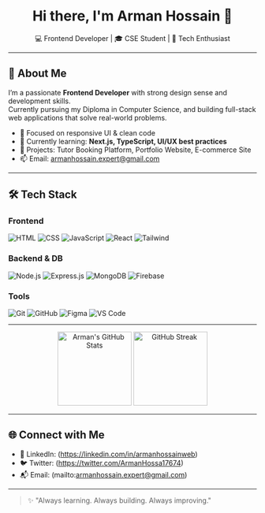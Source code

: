 <h1 align="center">Hi there, I'm Arman Hossain 👋</h1>
<p align="center">
  💻 Frontend Developer | 🎓 CSE Student | 🚀 Tech Enthusiast  
</p>

---

## 🚀 About Me

I’m a passionate **Frontend Developer** with strong design sense and development skills.  
Currently pursuing my Diploma in Computer Science, and building full-stack web applications that solve real-world problems.

- 🎯 Focused on responsive UI & clean code
- 🧠 Currently learning: **Next.js, TypeScript, UI/UX best practices**
- 💼 Projects: Tutor Booking Platform, Portfolio Website, E-commerce Site
- 📫 Email: [armanhossain.expert@gmail.com](mailto:armanhossain.expert@gmail.com)

---

## 🛠 Tech Stack

### Frontend
![HTML](https://img.shields.io/badge/-HTML5-E34F26?logo=html5&logoColor=white&style=flat)
![CSS](https://img.shields.io/badge/-CSS3-1572B6?logo=css3&logoColor=white&style=flat)
![JavaScript](https://img.shields.io/badge/-JavaScript-F7DF1E?logo=javascript&logoColor=black&style=flat)
![React](https://img.shields.io/badge/-React-61DAFB?logo=react&logoColor=black&style=flat)
![Tailwind](https://img.shields.io/badge/-Tailwind_CSS-38B2AC?logo=tailwind-css&logoColor=white&style=flat)

### Backend & DB
![Node.js](https://img.shields.io/badge/-Node.js-339933?logo=node.js&logoColor=white&style=flat)
![Express.js](https://img.shields.io/badge/-Express.js-000000?logo=express&logoColor=white&style=flat)
![MongoDB](https://img.shields.io/badge/-MongoDB-47A248?logo=mongodb&logoColor=white&style=flat)
![Firebase](https://img.shields.io/badge/-Firebase-FFCA28?logo=firebase&logoColor=black&style=flat)

### Tools
![Git](https://img.shields.io/badge/-Git-F05032?logo=git&logoColor=white&style=flat)
![GitHub](https://img.shields.io/badge/-GitHub-181717?logo=github&logoColor=white&style=flat)
![Figma](https://img.shields.io/badge/-Figma-F24E1E?logo=figma&logoColor=white&style=flat)
![VS Code](https://img.shields.io/badge/-VS_Code-007ACC?logo=visual-studio-code&logoColor=white&style=flat)

---



<p align="center">
  <img src="https://github-readme-stats.vercel.app/api?username=arman-hossain&show_icons=true&theme=radical" alt="Arman's GitHub Stats" height="150" />
  <img src="https://github-readme-streak-stats.herokuapp.com/?user=arman-hossain&theme=radical" alt="GitHub Streak" height="150" />
</p>

---

## 🌐 Connect with Me

- 🔗 LinkedIn: (https://linkedin.com/in/armanhossainweb)
- 🐦 Twitter: (https://twitter.com/ArmanHossa17674)
- 📬 Email: (mailto:armanhossain.expert@gmail.com)

---

> ✨ "Always learning. Always building. Always improving."

